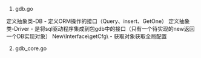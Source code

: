 1. gdb.go

定义抽象类-DB - 定义ORM操作的接口（Query、insert、GetOne）
定义抽象类-Driver - 是将sql驱动程序集成到包gdb中的接口（只有一个待实现的new返回一个DB实现对象）
New\Interface\getCfg\ - 获取对象获取全局配置

2. gdb_core.go

